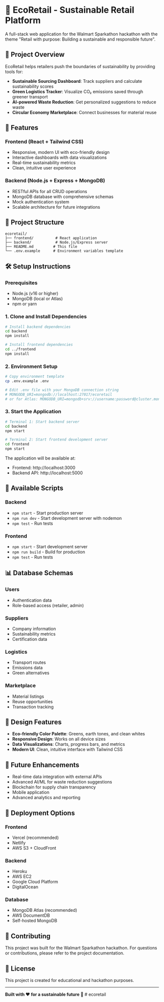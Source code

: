 # 🌱 EcoRetail - Sustainable Retail Platform

A full-stack web application for the Walmart Sparkathon hackathon with the theme "Retail with purpose: Building a sustainable and responsible future".

## 🎯 Project Overview

EcoRetail helps retailers push the boundaries of sustainability by providing tools for:
- **Sustainable Sourcing Dashboard**: Track suppliers and calculate sustainability scores
- **Green Logistics Tracker**: Visualize CO₂ emissions saved through greener transport
- **AI-powered Waste Reduction**: Get personalized suggestions to reduce waste
- **Circular Economy Marketplace**: Connect businesses for material reuse

## 🚀 Features

### Frontend (React + Tailwind CSS)
- Responsive, modern UI with eco-friendly design
- Interactive dashboards with data visualizations
- Real-time sustainability metrics
- Clean, intuitive user experience

### Backend (Node.js + Express + MongoDB)
- RESTful APIs for all CRUD operations
- MongoDB database with comprehensive schemas
- Mock authentication system
- Scalable architecture for future integrations

## 📁 Project Structure

```
ecoretail/
├── frontend/          # React application
├── backend/           # Node.js/Express server
├── README.md         # This file
└── .env.example      # Environment variables template
```

## 🛠️ Setup Instructions

### Prerequisites
- Node.js (v16 or higher)
- MongoDB (local or Atlas)
- npm or yarn

### 1. Clone and Install Dependencies

```bash
# Install backend dependencies
cd backend
npm install

# Install frontend dependencies
cd ../frontend
npm install
```

### 2. Environment Setup

```bash
# Copy environment template
cp .env.example .env

# Edit .env file with your MongoDB connection string
# MONGODB_URI=mongodb://localhost:27017/ecoretail
# or for Atlas: MONGODB_URI=mongodb+srv://username:password@cluster.mongodb.net/ecoretail
```

### 3. Start the Application

```bash
# Terminal 1: Start backend server
cd backend
npm start

# Terminal 2: Start frontend development server
cd frontend
npm start
```

The application will be available at:
- Frontend: http://localhost:3000
- Backend API: http://localhost:5000

## 🔧 Available Scripts

### Backend
- `npm start` - Start production server
- `npm run dev` - Start development server with nodemon
- `npm test` - Run tests

### Frontend
- `npm start` - Start development server
- `npm run build` - Build for production
- `npm test` - Run tests

## 📊 Database Schemas

### Users
- Authentication data
- Role-based access (retailer, admin)

### Suppliers
- Company information
- Sustainability metrics
- Certification data

### Logistics
- Transport routes
- Emissions data
- Green alternatives

### Marketplace
- Material listings
- Reuse opportunities
- Transaction tracking

## 🎨 Design Features

- **Eco-friendly Color Palette**: Greens, earth tones, and clean whites
- **Responsive Design**: Works on all device sizes
- **Data Visualizations**: Charts, progress bars, and metrics
- **Modern UI**: Clean, intuitive interface with Tailwind CSS

## 🔮 Future Enhancements

- Real-time data integration with external APIs
- Advanced AI/ML for waste reduction suggestions
- Blockchain for supply chain transparency
- Mobile application
- Advanced analytics and reporting

## 🚀 Deployment Options

### Frontend
- Vercel (recommended)
- Netlify
- AWS S3 + CloudFront

### Backend
- Heroku
- AWS EC2
- Google Cloud Platform
- DigitalOcean

### Database
- MongoDB Atlas (recommended)
- AWS DocumentDB
- Self-hosted MongoDB

## 🤝 Contributing

This project was built for the Walmart Sparkathon hackathon. For questions or contributions, please refer to the project documentation.

## 📄 License

This project is created for educational and hackathon purposes.

---

**Built with ❤️ for a sustainable future** 🌱 # ecoretail
#
